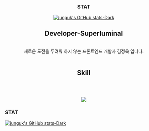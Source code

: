<div align='center'>
  
### STAT
[![junguk's GitHub stats-Dark](https://github-readme-stats.vercel.app/api?username=junguk11&show_icons=true&theme=dark#gh-dark-mode-only)](https://github.com/anuraghazra/github-readme-stats#gh-dark-mode-only)

  <div>
<h2>Developer-Superluminal</h2>
  <br/>
   새로운 도전을 두려워 하지 않는 프론트엔드 개발자 김정욱 입니다.
  <br/>
  <br/>
  </div>

<h2>Skill</h2>
  <br/><br/>
  <p align="center">
    <a href="https://skillicons.dev">
      <img src="https://skillicons.dev/icons?i=html,js,react,typescript,redux,git,py,vscode,ai" />
    </a>
  </p>
</div>

### STAT
[![junguk's GitHub stats-Dark](https://github-readme-stats.vercel.app/api?username=junguk11&show_icons=true&theme=dark#gh-dark-mode-only)](https://github.com/anuraghazra/github-readme-stats#gh-dark-mode-only)
